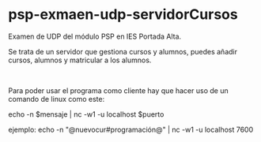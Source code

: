 # psp-exmaen-udp-servidorCursos

Examen de UDP del módulo PSP en IES Portada Alta.

Se trata de un servidor que gestiona cursos y alumnos, puedes añadir cursos, alumnos y matricular a los alumnos.

<br>

Para poder usar el programa como cliente hay que hacer uso de un comando de linux como este:

echo -n $mensaje | nc -w1 -u localhost $puerto

ejemplo: echo -n "@nuevocur#programación@" | nc -w1 -u localhost 7600
